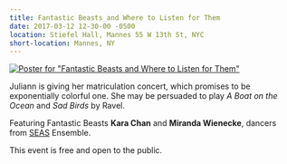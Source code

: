 ```yaml
---
title: Fantastic Beasts and Where to Listen for Them
date: 2017-03-12 12-30-00 -0500
location: Stiefel Hall, Mannes 55 W 13th St, NYC
short-location: Mannes, NY
---
```


[![Poster for "Fantastic Beasts and Where to Listen for Them"](https://static.hackartscience.com/juliannma/fantastic-beasts-poster.jpg 'Poster for "Fantastic Beasts and Where to Listen for Them"')](https://static.hackartscience.com/juliannma/fantastic-beasts-poster.jpg)

Juliann is giving her matriculation concert, which promises to be exponentially colorful one.
She may be persuaded to play *A Boat on the Ocean* and *Sad Birds* by Ravel.

Featuring Fantastic Beasts **Kara Chan** and **Miranda Wienecke**, dancers from [SEAS](/seas/) Ensemble.

This event is free and open to the public.

